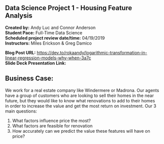 ## Data Science Project 1 - Housing Feature Analysis
**Created by:** Andy Luc and Connor Anderson  
**Student Pace:** Full-Time Data Science  
**Scheduled project review date/time:** 04/19/2019  
**Instructors:** Miles Erickson & Greg Damico  
  
**Blog Post URL:** https://dev.to/rokaandy/logarithmic-transformation-in-linear-regression-models-why-when-3a7c  
**Slide Deck Presentation Link:** 

## Business Case:
We work for a real estate company like Windermere or Madrona. Our agents have a group of customers who are looking to sell their homes in the near future, but they would like to know what renovations to add to their homes in order to increase the value and get the most return on investment. Our 3 main questions:

  1. What factors influence price the most?
  2. What factors are feasible for renovation
  3. How accurately can we predict the value these features will have on price?
